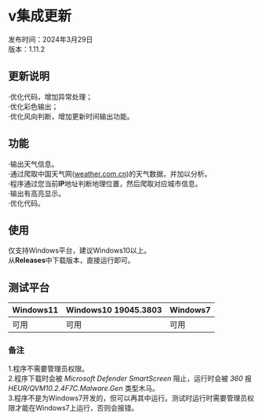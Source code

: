 # v集成更新

发布时间：2024年3月29日   
版本：1.11.2

## 更新说明  
·优化代码，增加异常处理；  
·优化彩色输出；  
·优化风向判断，增加更新时间输出功能。

## 功能  
·输出天气信息。  
·通过爬取中国天气网([weather.com.cn](http://weather.com.cn))的天气数据，并加以分析。  
·程序通过您当前**IP**地址判断地理位置，然后爬取对应城市信息。   
·输出有高亮显示。  
·优化代码。  

## 使用
仅支持Windows平台，建议Windows10以上。  
从**Releases**中下载版本，直接运行即可。  

## 测试平台
|Windows11|Windows10 19045.3803|Windows7|
|----| ----  | ----|
|可用|可用|可用|  

### 备注
1.程序不需要管理员权限。  
2.程序下载时会被 *Microsoft Defender SmartScreen* 阻止，运行时会被 *360* 报 *HEUR/QVM10.2.4F7C.Malware.Gen* 类型木马。  
3.程序不是为Windows7开发的，但可以再其中运行。测试时运行时需要管理员权限才能在Windows7上运行，否则会报错。  

